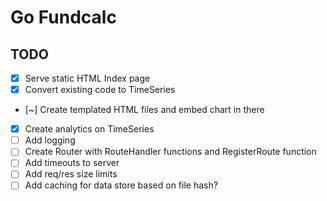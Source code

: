 # Go Fundcalc

## TODO

- [x] Serve static HTML Index page
- [x] Convert existing code to TimeSeries
- [~] Create templated HTML files and embed chart in there
- [x] Create analytics on TimeSeries
- [ ] Add logging
- [ ] Create Router with RouteHandler functions and RegisterRoute function
- [ ] Add timeouts to server
- [ ] Add req/res size limits
- [ ] Add caching for data store based on file hash?